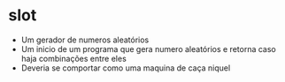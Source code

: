 # slot
- Um gerador de numeros aleatórios
- Um inicio de um programa que gera numero aleatórios e retorna caso haja combinações entre eles
- Deveria se comportar como uma maquina de caça niquel 
